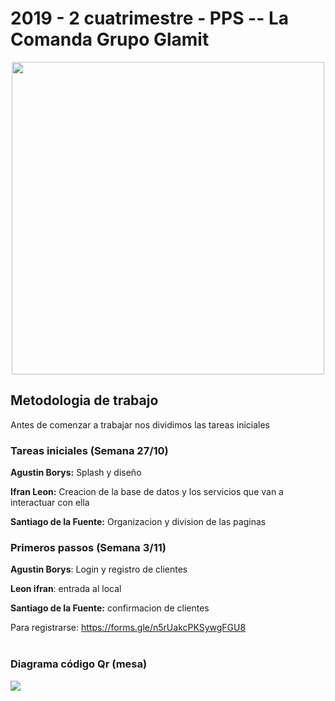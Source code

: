 <h1>
2019 - 2 cuatrimestre - PPS -- La Comanda
  Grupo Glamit
</h1>
<p align="center">
<img src="https://i.imgur.com/q2rtU34.png" width="500" height="500"/>
</p>

## Metodologia de trabajo
Antes de comenzar a trabajar nos dividimos las tareas iniciales

### Tareas iniciales (Semana 27/10)
**Agustin Borys:** Splash y diseño

**Ifran Leon:** Creacion de la base de datos y los servicios que van a interactuar con ella

**Santiago de la Fuente:** Organizacion y division de las paginas


### Primeros passos (Semana 3/11)
**Agustin Borys**: Login y registro de clientes

**Leon ifran**: entrada al local

**Santiago de la Fuente:**  confirmacion de clientes



Para registrarse: https://forms.gle/n5rUakcPKSywgFGU8
<br>
<br>
<h3>Diagrama código Qr (mesa)</h3>
<img src="https://github.com/maxineiner/2019_TP_PPS_Comanda_2_cuatri/blob/master/Diagrama_QR_MESA.jpg"/>

